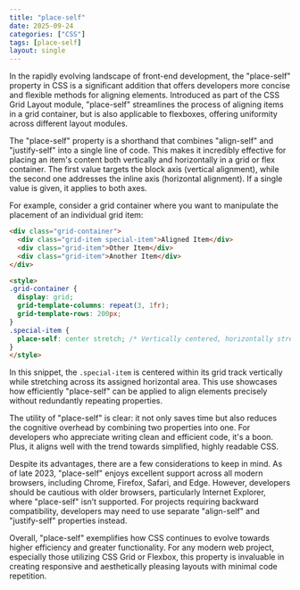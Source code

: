 ```yaml
---
title: "place-self"
date: 2025-09-24
categories: ["CSS"]
tags: [place-self]
layout: single
---
```


In the rapidly evolving landscape of front-end development, the "place-self" property in CSS is a significant addition that offers developers more concise and flexible methods for aligning elements. Introduced as part of the CSS Grid Layout module, "place-self" streamlines the process of aligning items in a grid container, but is also applicable to flexboxes, offering uniformity across different layout modules.

The "place-self" property is a shorthand that combines "align-self" and "justify-self" into a single line of code. This makes it incredibly effective for placing an item's content both vertically and horizontally in a grid or flex container. The first value targets the block axis (vertical alignment), while the second one addresses the inline axis (horizontal alignment). If a single value is given, it applies to both axes.

For example, consider a grid container where you want to manipulate the placement of an individual grid item:

```html
<div class="grid-container">
  <div class="grid-item special-item">Aligned Item</div>
  <div class="grid-item">Other Item</div>
  <div class="grid-item">Another Item</div>
</div>

<style>
.grid-container {
  display: grid;
  grid-template-columns: repeat(3, 1fr);
  grid-template-rows: 200px;
}
.special-item {
  place-self: center stretch; /* Vertically centered, horizontally stretched */
}
</style>
```

In this snippet, the `.special-item` is centered within its grid track vertically while stretching across its assigned horizontal area. This use showcases how efficiently "place-self" can be applied to align elements precisely without redundantly repeating properties.

The utility of "place-self" is clear: it not only saves time but also reduces the cognitive overhead by combining two properties into one. For developers who appreciate writing clean and efficient code, it's a boon. Plus, it aligns well with the trend towards simplified, highly readable CSS.

Despite its advantages, there are a few considerations to keep in mind. As of late 2023, "place-self" enjoys excellent support across all modern browsers, including Chrome, Firefox, Safari, and Edge. However, developers should be cautious with older browsers, particularly Internet Explorer, where "place-self" isn’t supported. For projects requiring backward compatibility, developers may need to use separate "align-self" and "justify-self" properties instead.

Overall, "place-self" exemplifies how CSS continues to evolve towards higher efficiency and greater functionality. For any modern web project, especially those utilizing CSS Grid or Flexbox, this property is invaluable in creating responsive and aesthetically pleasing layouts with minimal code repetition.

